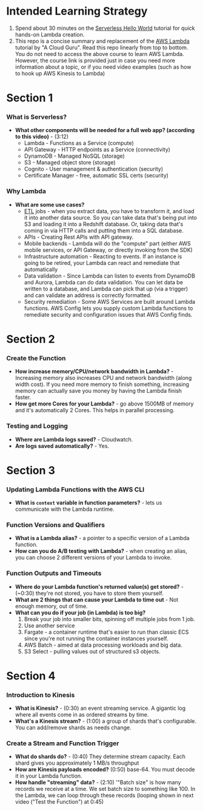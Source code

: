# Intended Learning Strategy

1. Spend about 30 minutes on the [Serverless Hello World](https://aws.amazon.com/getting-started/tutorials/run-serverless-code) tutorial for quick hands-on Lambda creation.
1. This repo is a concise summary and replacement of the [AWS Lambda](https://acloud.guru/learn/aws-lambda) tutorial by "A Cloud Guru". Read this repo linearly from top to bottom. You do not need to access the above course to learn AWS Lambda. However, the course link is provided just in case you need more information about a topic, or if you need video examples (such as how to hook up AWS Kinesis to Lambda)


# Section 1

### What is Serverless?

- __What other components will be needed for a full web app? (according to this video)__ - (3:12)
  - Lambda - Functions as a Service (compute)
  - API Gateway - HTTP endpoints as a Service (connectivity)
  - DynamoDB - Managed NoSQL (storage)
  - S3 - Managed object store (storage)
  - Cognito - User management & authentication (security)
  - Certificate Manager - free, automatic SSL certs (security)

### Why Lambda

- __What are some use cases?__
  - [ETL](https://www.webopedia.com/TERM/E/ETL.html) jobs - when you extract data, you have to transform it, and load it into another data source. So you can take data that's being put into S3 and loading it into a Redshift database. Or, taking data that's coming in via HTTP calls and putting them into a SQL database.
  - APIs - Creating Rest APIs with API gateway.
  - Mobile backends - Lambda will do the "compute" part (either AWS mobile services, or API Gateway, or directly invoking from the SDK)
  - Infrastructure automation - Reacting to events. If an instance is going to be retired, your Lambda can react and remediate that automatically
  - Data validation - Since Lambda can listen to events from DynamoDB and Aurora, Lambda can do data validation. You can let data be written to a database, and Lambda can pick that up (via a trigger) and can validate an address is correctly formatted.
  - Security remediation - Some AWS Services are built around Lambda functions. AWS Config lets you supply custom Lambda functions to remediate security and configuration issues that AWS Config finds.

# Section 2

### Create the Function

- __How increase memory/CPU/network bandwidth in Lambda?__ - Increasing memory also increases CPU and network bandwidth (along width cost). If you need more memory to finish something, increasing memory can actually save you money by having the Lambda finish faster.
- __How get more Cores for your Lambda?__ - go above 1500MB of memory and it's automatically 2 Cores. This helps in parallel processing.

### Testing and Logging
- __Where are Lambda logs saved?__ - Cloudwatch.
- __Are logs saved automatically?__ - Yes.


# Section 3

### Updating Lambda Functions with the AWS CLI

- __What is `context` variable in function parameters?__ - lets us communicate with the Lambda runtime.

### Function Versions and Qualifiers

- __What is a Lambda alias?__ - a pointer to a specific version of a Lambda function.
- __How can you do A/B testing with Lambda?__ - when creating an alias, you can choose 2 different versions of your Lambda to invoke.

### Function Outputs and Timeouts

- __Where do your Lambda function's returned value(s) get stored?__ - (~0:30) they're not stored, you have to store them yourself.
- __What are 2 things that can cause your Lambda to time out__ - Not enough memory, out of time.
- __What can you do if your job (in Lambda) is too big?__
  1. Break your job into smaller bits, spinning off multiple jobs from 1 job.
  1. Use another service
    1. Fargate - a container runtime that's easier to run than classic ECS since you're not running the container instances yourself.
    1. AWS Batch - aimed at data processing workloads and big data.
    1. S3 Select - pulling values out of structured s3 objects.


# Section 4

### Introduction to Kinesis

- __What is Kinesis?__ - (0:30) an event streaming service. A gigantic log where all events come in as ordered streams by time.
- __What's a Kinesis stream?__ - (1:00) a group of shards that's configurable. You can add/remove shards as needs change.

### Create a Stream and Function Trigger

- __What do shards do?__ - (0:40) They determine stream capacity. Each shard gives you approximately 1 MB/s throughput
- __How are Kinesis payloads encoded?__ (0:50) base-64. You must decode it in your Lambda function.
- __How handle "streaming" data?__ - (2:10) '"Batch size" is how many records we receive at a time. We set batch size to something like 100. In the Lambda, we can loop through these records (looping shown in next video ("Test the Function") at 0:45)
